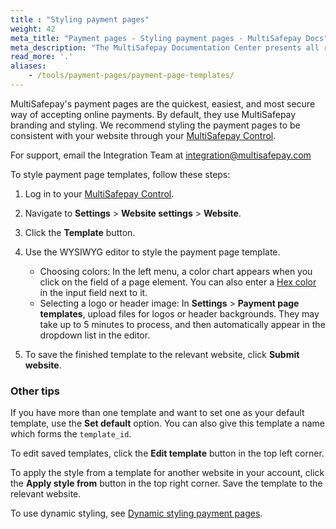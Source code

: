 ```yaml
---
title : "Styling payment pages"
weight: 42
meta_title: "Payment pages - Styling payment pages - MultiSafepay Docs"
meta_description: "The MultiSafepay Documentation Center presents all relevant information about our Plugins and API. You can also find support pages for payment methods, tools and general questions as well as the contact details of our Support and Integration Teams."
read_more: '.'
aliases:
    - /tools/payment-pages/payment-page-templates/
---
```

MultiSafepay's payment pages are the quickest, easiest, and most secure way of accepting online payments. By default, they use MultiSafepay branding and styling. We recommend styling the payment pages to be consistent with your website through your [MultiSafepay Control](https://merchant.multisafepay.com).

For support, email the Integration Team at <integration@multisafepay.com>

To style payment page templates, follow these steps:

1. Log in to your [MultiSafepay Control](https://merchant.multisafepay.com).
2. Navigate to **Settings** > **Website settings** > **Website**.
3. Click the **Template** button. 
4. Use the WYSIWYG editor to style the payment page template.
    - Choosing colors: In the left menu, a color chart appears when you click on the field of a page element. You can also enter a [Hex color](https://www.w3schools.com/colors/colors_picker.asp) in the input field next to it.
    - Selecting a logo or header image: In **Settings** > **Payment page templates**, upload files for logos or header backgrounds. They may take up to 5 minutes to process, and then automatically appear in the dropdown list in the editor.

5. To save the finished template to the relevant website, click **Submit website**. 

### Other tips
If you have more than one template and want to set one as your default template, use the **Set default** option. You can also give this template a name which forms the `template_id`. 

To edit saved templates, click the **Edit template** button in the top left corner.

To apply the style from a template for another website in your account, click the **Apply style from** button in the top right corner. Save the template to the relevant website.

To use dynamic styling, see [Dynamic styling payment pages](/tools/payment-pages/dynamic-styling-payment-pages/).
